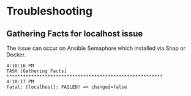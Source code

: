 # Troubleshooting

## Gathering Facts for localhost issue

The issue can occur on Ansible Semaphore which installed via Snap or Docker.

```
4:10:16 PM
TASK [Gathering Facts] *********************************************************
4:10:17 PM
fatal: [localhost]: FAILED! => changed=false
```
